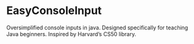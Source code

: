 # EasyConsoleInput
Oversimplified console inputs in java. Designed specifically for teaching Java beginners. Inspired by Harvard’s CS50 library.
